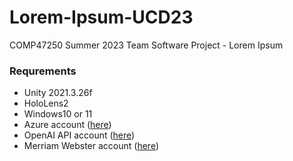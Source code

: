 # Lorem-Ipsum-UCD23
COMP47250 Summer 2023 Team Software Project - Lorem Ipsum

### Requrements
- Unity 2021.3.26f
- HoloLens2
- Windows10 or 11
- Azure account ([here](https://azure.microsoft.com/en-us/free/search/?ef_id=_k_Cj0KCQjwtO-kBhDIARIsAL6LorfE4Yz8hpILAuImdwfln-BEGWzbFnmlQ9cqfYR2K8iFARUe8Z3JV2MaAn-AEALw_wcB_k_&OCID=AIDcmmsmruuku2_SEM__k_Cj0KCQjwtO-kBhDIARIsAL6LorfE4Yz8hpILAuImdwfln-BEGWzbFnmlQ9cqfYR2K8iFARUe8Z3JV2MaAn-AEALw_wcB_k_&gclid=Cj0KCQjwtO-kBhDIARIsAL6LorfE4Yz8hpILAuImdwfln-BEGWzbFnmlQ9cqfYR2K8iFARUe8Z3JV2MaAn-AEALw_wcB))
- OpenAI API account ([here](https://platform.openai.com/))
- Merriam Webster account ([here](https://dictionaryapi.com/))
